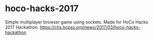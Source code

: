 # hoco-hacks-2017

Simple multiplayer browser game using sockets. Made for HoCo Hacks 2017 Hackathon.
https://chs.hcpss.org/news/2017/03/hoco-hacks-hackathon
